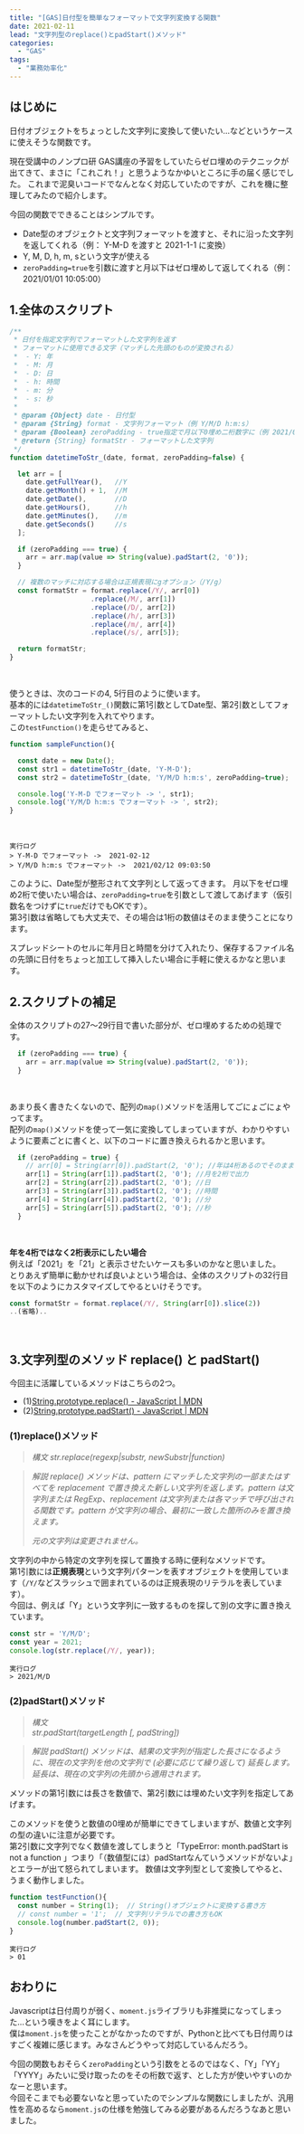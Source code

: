 ```yaml
---
title: "[GAS]日付型を簡単なフォーマットで文字列変換する関数"
date: 2021-02-11
lead: "文字列型のreplace()とpadStart()メソッド"
categories:
  - "GAS"
tags:
  - "業務効率化"
---
```


## はじめに
日付オブジェクトをちょっとした文字列に変換して使いたい…などというケースに使えそうな関数です。  

現在受講中のノンプロ研 GAS講座の予習をしていたらゼロ埋めのテクニックが出てきて、まさに「これこれ！」と思うようなかゆいところに手の届く感じでした。
これまで泥臭いコードでなんとなく対応していたのですが、これを機に整理してみたので紹介します。  

今回の関数でできることはシンプルです。

- Date型のオブジェクトと文字列フォーマットを渡すと、それに沿った文字列を返してくれる（例： Y-M-D を渡すと 2021-1-1 に変換）
- Y, M, D, h, m, sという文字が使える
- `zeroPadding=true`を引数に渡すと月以下はゼロ埋めして返してくれる（例： 2021/01/01 10:05:00）


## 1.全体のスクリプト
```javascript {linenos=table}
/**
 * 日付を指定文字列でフォーマットした文字列を返す
 * フォーマットに使用できる文字（マッチした先頭のものが変換される）
 *  - Y: 年
 *  - M: 月
 *  - D: 日
 *  - h: 時間
 *  - m: 分
 *  - s: 秒
 * 
 * @param {Object} date - 日付型
 * @param {String} format - 文字列フォーマット（例 Y/M/D h:m:s）
 * @param {Boolean} zeroPadding - true指定で月以下0埋め二桁数字に（例 2021/01/01 10:05:00）
 * @return {String} formatStr - フォーマットした文字列
 */
function datetimeToStr_(date, format, zeroPadding=false) {

  let arr = [
    date.getFullYear(),   //Y
    date.getMonth() + 1,  //M
    date.getDate(),       //D
    date.getHours(),      //h
    date.getMinutes(),    //m
    date.getSeconds()     //s
  ];

  if (zeroPadding === true) {
    arr = arr.map(value => String(value).padStart(2, '0'));
  }

  // 複数のマッチに対応する場合は正規表現にgオプション（/Y/g）
  const formatStr = format.replace(/Y/, arr[0])
                    .replace(/M/, arr[1])
                    .replace(/D/, arr[2])
                    .replace(/h/, arr[3])
                    .replace(/m/, arr[4])
                    .replace(/s/, arr[5]);

  return formatStr;
}
```
<br>

使うときは、次のコードの4, 5行目のように使います。  
基本的には`datetimeToStr_()`関数に第1引数としてDate型、第2引数としてフォーマットしたい文字列を入れてやります。  
この`testFunction()`を走らせてみると、  

```javascript
function sampleFunction(){

  const date = new Date();
  const str1 = datetimeToStr_(date, 'Y-M-D');
  const str2 = datetimeToStr_(date, 'Y/M/D h:m:s', zeroPadding=true);

  console.log('Y-M-D でフォーマット -> ', str1);
  console.log('Y/M/D h:m:s でフォーマット -> ', str2);
}
```
<br>

```
実行ログ
> Y-M-D でフォーマット ->  2021-02-12  
> Y/M/D h:m:s でフォーマット ->  2021/02/12 09:03:50  
```



このように、Date型が整形されて文字列として返ってきます。
月以下をゼロ埋め2桁で使いたい場合は、`zeroPadding=true`を引数として渡してあげます（仮引数名をつけずに`true`だけでもOKです）。  
第3引数は省略しても大丈夫で、その場合は1桁の数値はそのまま使うことになります。  

スプレッドシートのセルに年月日と時間を分けて入れたり、保存するファイル名の先頭に日付をちょっと加工して挿入したい場合に手軽に使えるかなと思います。


## 2.スクリプトの補足
全体のスクリプトの27〜29行目で書いた部分が、ゼロ埋めするための処理です。

```javascript
  if (zeroPadding === true) {
    arr = arr.map(value => String(value).padStart(2, '0'));
  }
```
<br>

あまり長く書きたくないので、配列の`map()`メソッドを活用してごにょごにょやってます。  
配列の`map()`メソッドを使って一気に変換してしまっていますが、わかりやすいように要素ごとに書くと、以下のコードに置き換えられるかと思います。

```javascript
  if (zeroPadding = true) {
    // arr[0] = String(arr[0]).padStart(2, '0'); //年は4桁あるのでそのまま出力される
    arr[1] = String(arr[1]).padStart(2, '0'); //月を2桁で出力
    arr[2] = String(arr[2]).padStart(2, '0'); //日
    arr[3] = String(arr[3]).padStart(2, '0'); //時間
    arr[4] = String(arr[4]).padStart(2, '0'); //分
    arr[5] = String(arr[5]).padStart(2, '0'); //秒
  }
```
<br>

**年を4桁ではなく2桁表示にしたい場合**  
例えば「2021」を「21」と表示させたいケースも多いのかなと思いました。  
とりあえず簡単に動かせれば良いよという場合は、全体のスクリプトの32行目を以下のようにカスタマイズしてやるといけそうです。  

```javascript {hl_lines=[1]}
const formatStr = format.replace(/Y/, String(arr[0]).slice(2))
..(省略)..
```
<br>

## 3.文字列型のメソッド replace() と padStart()
今回主に活躍しているメソッドはこちらの2つ。

- (1)[String.prototype.replace() - JavaScript | MDN](https://developer.mozilla.org/ja/docs/Web/JavaScript/Reference/Global_Objects/String/replace)
- (2)[String.prototype.padStart() - JavaScript | MDN](~https://developer.mozilla.org/ja/docs/Web/JavaScript/Reference/Global_Objects/String/padStart~)

### (1)replace()メソッド  
> *構文*
> *str.replace(regexp|substr, newSubstr|function)*

> *解説*
> *replace() メソッドは、pattern にマッチした文字列の一部またはすべてを replacement で置き換えた新しい文字列を返します。pattern は文字列または RegExp、replacement は文字列または各マッチで呼び出される関数です。pattern が文字列の場合、最初に一致した箇所のみを置き換えます。*
>
> *元の文字列は変更されません。*

文字列の中から特定の文字列を探して置換する時に便利なメソッドです。  
第1引数には**正規表現**という文字列パターンを表すオブジェクトを使用しています（`/Y/`などスラッシュで囲まれているのは正規表現のリテラルを表しています）。  
今回は、例えば「Y」という文字列に一致するものを探して別の文字に置き換えています。  

```javascript
const str = 'Y/M/D';
const year = 2021;
console.log(str.replace(/Y/, year));
```
```
実行ログ
> 2021/M/D
```



### (2)padStart()メソッド  
> *構文*  
> *str.padStart(targetLength [, padString])*  

> *解説*
> *padStart() メソッドは、結果の文字列が指定した長さになるように、現在の文字列を他の文字列で (必要に応じて繰り返して) 延長します。延長は、現在の文字列の先頭から適用されます。*

メソッドの第1引数には長さを数値で、第2引数には埋めたい文字列を指定してあげます。

このメソッドを使うと数値の0埋めが簡単にできてしまいますが、数値と文字列の型の違いに注意が必要です。  
第2引数に文字列でなく数値を渡してしまうと「TypeError: month.padStart is not a function 」つまり「（数値型には）padStartなんていうメソッドがないよ」とエラーが出て怒られてしまいます。
数値は文字列型として変換してやると、うまく動作しました。

```javascript
function testFunction(){
  const number = String(1);  // String()オブジェクトに変換する書き方
  // const number = '1';  // 文字列リテラルでの書き方もOK
  console.log(number.padStart(2, 0));
}
```

```
実行ログ
> 01
```

## おわりに
Javascriptは日付周りが弱く、`moment.js`ライブラリも非推奨になってしまった…という嘆きをよく耳にします。  
僕は`moment.js`を使ったことがなかったのですが、Pythonと比べても日付周りはすごく複雑に感じます。みなさんどうやって対応しているんだろう。

今回の関数もおそらく`zeroPadding`という引数をとるのではなく、「Y」「YY」「YYYY」みたいに受け取ったのをその桁数で返す、とした方が使いやすいのかなーと思います。  
今回そこまでも必要ないなと思っていたのでシンプルな関数にしましたが、汎用性を高めるなら`moment.js`の仕様を勉強してみる必要があるんだろうなあと思いました。
